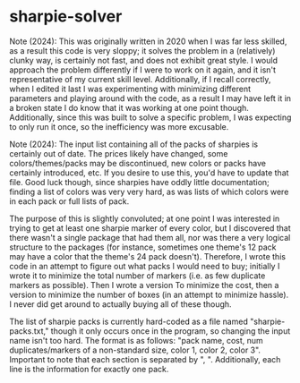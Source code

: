 # sharpie-solver
Note (2024): This was originally written in 2020 when I was far less skilled, as a result this code is very sloppy; it solves the problem in a (relatively) clunky way, is certainly not fast, and does not exhibit great style. I would approach the problem differently if I were
to work on it again, and it isn't representative of my current skill level. Additionally, if I recall correctly, when I edited it last I was experimenting with minimizing different parameters and playing around with the code, as a result I may have left it in a broken state 
I do know that it was working at one point though. Additionally, since this was built to solve a specific problem, I was expecting to only run it once, so the inefficiency was more excusable.

Note (2024): The input list containing all of the packs of sharpies is certainly out of date. The prices likely have changed, some colors/themes/packs may be discontinued, new colors or packs have certainly introduced, etc. If you desire to use this, you'd have to update that file.
Good luck though, since sharpies have oddly little documentation; finding a list of colors was very very hard, as was lists of which colors were in each pack or full lists of pack.  

The purpose of this is slightly convoluted; at one point I was interested in trying to get at least one sharpie marker of every color, but I discovered that there wasn't a single package that had them all, nor was there a very logical structure to the packages (for instance, sometimes
one theme's 12 pack may have a color that the theme's 24 pack doesn't). Therefore, I wrote this code in an attempt to figure out what packs I would need to buy; initially I wrote it to minimize the total number of markers (i.e. as few duplicate markers as possible). Then I wrote a version
To minimize the cost, then a version to minimize the number of boxes (in an attempt to minimize hassle). I never did get around to actually buying all of these though.

The list of sharpie packs is currently hard-coded as a file named "sharpie-packs.txt," though it only occurs once in the program, so changing the input name isn't too hard. The format is as follows:
"pack name, cost, num duplicates/markers of a non-standard size, color 1, color 2, color 3". Important to note that each section is separated by ", ". Additionally, each line is the information for exactly one pack.
